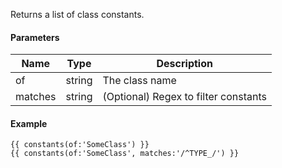 Returns a list of class constants.

#### Parameters

| Name    | Type   | Description
| ------- | -------| ------------
| of      | string | The class name
| matches | string | (Optional) Regex to filter constants

#### Example

```
{{ constants(of:'SomeClass') }}
{{ constants(of:'SomeClass', matches:'/^TYPE_/') }}
```